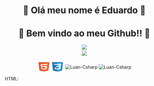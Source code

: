  # <div align="center">🌙 Olá meu nome é Eduardo 🌙</div>
 
 
# <div align ="center">🎉  Bem vindo ao meu Github!! 🎉

 <div align="center">
  <a href="https://github.com/duu17">
  <img height="180em" src="https://github-readme-stats.vercel.app/api?username=duu17&show_icons=true&theme=dark&include_all_commits=true&count_private=true"/>
</div>
 

  <div align = "center">
  <a href="https://www.linkedin.com/in/eduardo-alencar-tiburcio-570533239/" target="_blank"><img src="https://img.shields.io/badge/-LinkedIn-%230077B5?style=for-the-badge&logo=linkedin&logoColor=white" target="_blank"></a> 
  </div>

  <div align="center" style="display: inline_block"><br>
   <img align="center" alt="Luan-HTML" height="30" width="40" src="https://raw.githubusercontent.com/devicons/devicon/master/icons/html5/html5-original.svg">
  <img align="center" alt="Luan-CSS" height="30" width="40" src="https://raw.githubusercontent.com/devicons/devicon/master/icons/css3/css3-original.svg">
   <img align="center" alt="Luan-Csharp" height="30" width="40"src="https://cdn.jsdelivr.net/gh/devicons/devicon/icons/java/java-original.svg"/>
    <img align="center" alt="Luan-Csharp" height="30" width="40" src="https://cdn.jsdelivr.net/gh/devicons/devicon/icons/mysql/mysql-original.svg" />   
  </div>

  
   HTML: <body onload="loading()"> <div id="load"></div>
